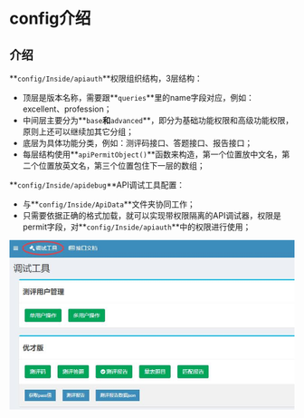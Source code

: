 # config介绍

## 介绍

**`config/Inside/apiauth`**权限组织结构，3层结构：

* 顶层是版本名称，需要跟**`queries`**里的name字段对应，例如：excellent、profession；
* 中间层主要分为**`base`**和**`advanced`**，即分为基础功能权限和高级功能权限，原则上还可以继续加其它分组；
* 底层为具体功能分类，例如：测评码接口、答题接口、报告接口；
* 每层结构使用**`apiPermitObject()`**函数来构造，第一个位置放中文名，第二个位置放英文名，第三个位置包住下一层的数组；

**`config/Inside/apidebug`**API调试工具配置：

* 与**`config/Inside/ApiData`**文件夹协同工作；
* 只需要依据正确的格式加载，就可以实现带权限隔离的API调试器，权限是permit字段，对**`config/Inside/apiauth`**中的权限进行使用；

![](.gitbook/assets/debug.jpg)



